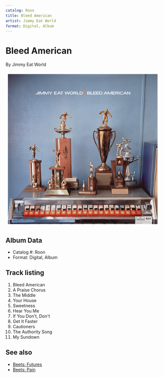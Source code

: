 ```yaml
---
catalog: Roon
title: Bleed American
artist: Jimmy Eat World
format: Digital, Album
---
```


# Bleed American

By Jimmy Eat World

![](../../assets/albumcovers/Jimmy_Eat_World-Bleed_American.png)

## Album Data

- Catalog #: Roon
- Format: Digital, Album


## Track listing


1. Bleed American
2. A Praise Chorus
3. The Middle
4. Your House
5. Sweetness
6. Hear You Me
7. If You Don't, Don't
8. Get It Faster
9. Cautioners
10. The Authority Song
11. My Sundown


## See also

- [Beets: Futures](../../Beets/Jimmy_Eat_World/Futures.md)
- [Beets: Pain](../../Beets/Jimmy_Eat_World/Pain.md)
